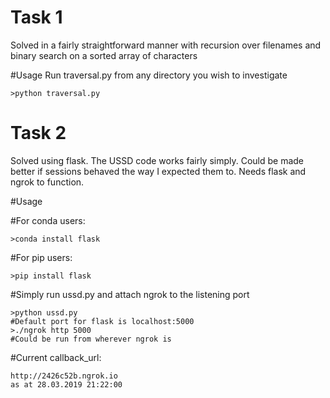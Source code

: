 # Task 1
Solved in a fairly straightforward manner with recursion over filenames and binary search on a sorted array of characters

#Usage
Run traversal.py from any directory you wish to investigate

```
>python traversal.py
```

# Task 2
Solved using flask. The USSD code works fairly simply. Could be made better if sessions behaved the way I expected them to. Needs flask and ngrok to function.

#Usage

#For conda users:

```
>conda install flask
```

#For pip users:
```
>pip install flask
```

#Simply run ussd.py and attach ngrok to the listening port
```
>python ussd.py
#Default port for flask is localhost:5000
>./ngrok http 5000
#Could be run from wherever ngrok is
```
#Current callback_url:
```
http://2426c52b.ngrok.io
as at 28.03.2019 21:22:00
```
